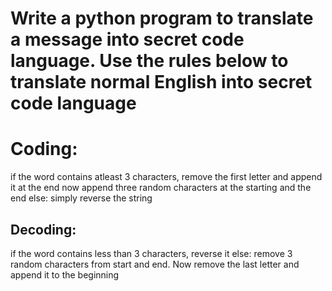 # Write a python program to translate a message into secret code language. Use the rules below to translate normal English into secret code language

# Coding:
if the word contains atleast 3 characters, remove the first letter and append it at the end
now append three random characters at the starting and the end
else:
simply reverse the string

## Decoding:
if the word contains less than 3 characters, reverse it
else:
remove 3 random characters from start and end. Now remove the last letter and append it to the beginning